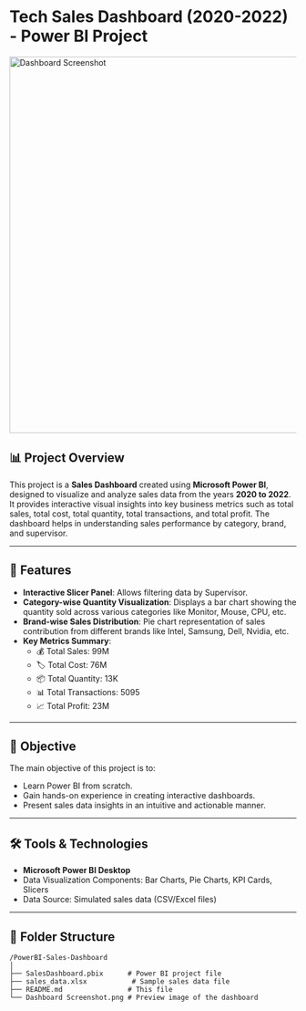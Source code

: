 # Tech Sales Dashboard (2020-2022) - Power BI Project

<img width="1287" height="660" alt="Dashboard Screenshot" src="https://github.com/user-attachments/assets/350fe64f-fe59-4555-9e3b-c368dd1402d2" />


## 📊 Project Overview
This project is a **Sales Dashboard** created using **Microsoft Power BI**, designed to visualize and analyze sales data from the years **2020 to 2022**. It provides interactive visual insights into key business metrics such as total sales, total cost, total quantity, total transactions, and total profit. The dashboard helps in understanding sales performance by category, brand, and supervisor.

---

## 🚀 Features
- **Interactive Slicer Panel**: Allows filtering data by Supervisor.
- **Category-wise Quantity Visualization**: Displays a bar chart showing the quantity sold across various categories like Monitor, Mouse, CPU, etc.
- **Brand-wise Sales Distribution**: Pie chart representation of sales contribution from different brands like Intel, Samsung, Dell, Nvidia, etc.
- **Key Metrics Summary**:
  - 💰 Total Sales: 99M
  - 🏷 Total Cost: 76M
  - 📦 Total Quantity: 13K
  - 📊 Total Transactions: 5095
  - 📈 Total Profit: 23M

---

## 🎯 Objective
The main objective of this project is to:
- Learn Power BI from scratch.
- Gain hands-on experience in creating interactive dashboards.
- Present sales data insights in an intuitive and actionable manner.

---

## 🛠 Tools & Technologies
- **Microsoft Power BI Desktop**
- Data Visualization Components: Bar Charts, Pie Charts, KPI Cards, Slicers
- Data Source: Simulated sales data (CSV/Excel files)

---

## 📂 Folder Structure
```plaintext
/PowerBI-Sales-Dashboard
│
├── SalesDashboard.pbix      # Power BI project file
├── sales_data.xlsx           # Sample sales data file
├── README.md                # This file
└── Dashboard Screenshot.png # Preview image of the dashboard


